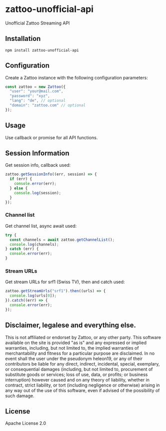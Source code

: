 # zattoo-unofficial-api
Unofficial Zattoo Streaming API

## Installation 

```
npm install zattoo-unofficial-api
```

## Configuration

Create a Zattoo instance with the following configuration parameters:

```js
const zattoo = new Zattoo({
  "user": "your@mail.com",
  "password": "xyz",
  "lang": "de", // optional
  "domain": "zattoo.com" // optional
});

```
## Usage

Use callback or promise for all API functions.


## Session Information
Get session info, callback used:
```js
zattoo.getSessionInfo((err, session) => {
  if (err) {
    console.error(err);
  } else {
    console.log(session);
  }
});
```

### Channel list

Get channel list, async await used:

```js
try {
  const channels = await zattoo.getChannelList();
  console.log(channels);
} catch (err) {
  console.error(err);
}
```

### Stream URLs

Get stream URLs for srf1 (Swiss TV), then and catch used:

```js
zattoo.getStreamUrls("srf1").then((urls) => {
  console.log(urls[0]);
}).catch((err) => {
  console.error(err);
});
```

## Disclaimer, legalese and everything else.

This is not affiliated or endorset by Zattoo, or any other party. This software available on the site is provided "as is" and any expressed or implied warranties, including, but not limited to, the implied warranties of merchantability and fitness for a particular purpose are disclaimed. In no event shall the user under the pseudonym heleon19, or any of their contributors be liable for any direct, indirect, incidental, special, exemplary, or consequential damages (including, but not limited to, procurement of substitute goods or services; loss of use, data, or profits; or business interruption) however caused and on any theory of liability, whether in contract, strict liability, or tort (including negligence or otherwise) arising in any way out of the use of this software, even if advised of the possibility of such damage.

## License

Apache License 2.0
